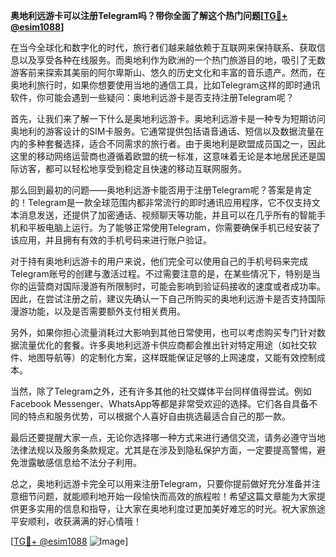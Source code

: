 **奥地利远游卡可以注册Telegram吗？带你全面了解这个热门问题[[TG💪+ @esim1088](https://t.me/s/esim1088)]**

在当今全球化和数字化的时代，旅行者们越来越依赖于互联网来保持联系、获取信息以及享受各种在线服务。而奥地利作为欧洲的一个热门旅游目的地，吸引了无数游客前来探索其美丽的阿尔卑斯山、悠久的历史文化和丰富的音乐遗产。然而，在奥地利旅行时，如果你想要使用当地的通信工具，比如Telegram这样的即时通讯软件，你可能会遇到一些疑问：奥地利远游卡是否支持注册Telegram呢？

首先，让我们来了解一下什么是奥地利远游卡。奥地利远游卡是一种专为短期访问奥地利的游客设计的SIM卡服务。它通常提供包括语音通话、短信以及数据流量在内的多种套餐选择，适合不同需求的旅行者。由于奥地利是欧盟成员国之一，因此这里的移动网络运营商也遵循着欧盟的统一标准，这意味着无论是本地居民还是国际访客，都可以轻松地享受到稳定且快速的移动互联网服务。

那么回到最初的问题——奥地利远游卡能否用于注册Telegram呢？答案是肯定的！Telegram是一款全球范围内都非常流行的即时通讯应用程序，它不仅支持文本消息发送，还提供了加密通话、视频聊天等功能，并且可以在几乎所有的智能手机和平板电脑上运行。为了能够正常使用Telegram，你需要确保手机已经安装了该应用，并且拥有有效的手机号码来进行账户验证。

对于持有奥地利远游卡的用户来说，他们完全可以使用自己的手机号码来完成Telegram账号的创建与激活过程。不过需要注意的是，在某些情况下，特别是当你的运营商对国际漫游有所限制时，可能会影响到验证码接收的速度或者成功率。因此，在尝试注册之前，建议先确认一下自己所购买的奥地利远游卡是否支持国际漫游功能，以及是否需要额外支付相关费用。

另外，如果你担心流量消耗过大影响到其他日常使用，也可以考虑购买专门针对数据流量优化的套餐。许多奥地利远游卡供应商都会推出针对特定用途（如社交软件、地图导航等）的定制化方案，这样既能保证足够的上网速度，又能有效控制成本。

当然，除了Telegram之外，还有许多其他的社交媒体平台同样值得尝试。例如Facebook Messenger、WhatsApp等都是非常受欢迎的选择。它们各自具备不同的特点和服务优势，可以根据个人喜好自由挑选最适合自己的那一款。

最后还要提醒大家一点，无论你选择哪一种方式来进行通信交流，请务必遵守当地法律法规以及服务条款规定。尤其是在涉及到隐私保护方面，一定要提高警惕，避免泄露敏感信息给不法分子利用。

总之，奥地利远游卡完全可以用来注册Telegram，只要你提前做好充分准备并注意细节问题，就能顺利地开始一段愉快而高效的旅程啦！希望这篇文章能为大家提供更多实用的信息和指导，让大家在奥地利度过更加美好难忘的时光。祝大家旅途平安顺利，收获满满的好心情哦！

[[TG💪+ @esim1088](https://t.me/s/esim1088) ![Image](https://i.postimg.cc/4NQfJmqS/Snipaste-2025-05-13-00-14-12.png)]